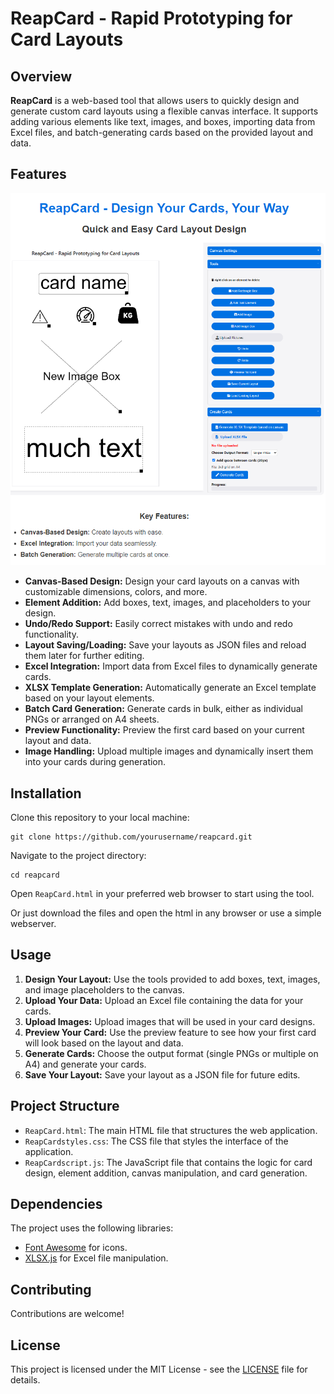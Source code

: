 <h1>ReapCard - Rapid Prototyping for Card Layouts</h1>

<h2>Overview</h2>

<p><strong>ReapCard</strong> is a web-based tool that allows users to quickly design and generate custom card layouts using a flexible canvas interface. It supports adding various elements like text, images, and boxes, importing data from Excel files, and batch-generating cards based on the provided layout and data.</p>

<h2>Features</h2>
<img src="https://github.com/skyboard89/ReapCard/blob/main/docs/Overview-Image.png">
<ul>
    <li><strong>Canvas-Based Design:</strong> Design your card layouts on a canvas with customizable dimensions, colors, and more.</li>
    <li><strong>Element Addition:</strong> Add boxes, text, images, and placeholders to your design.</li>
    <li><strong>Undo/Redo Support:</strong> Easily correct mistakes with undo and redo functionality.</li>
    <li><strong>Layout Saving/Loading:</strong> Save your layouts as JSON files and reload them later for further editing.</li>
    <li><strong>Excel Integration:</strong> Import data from Excel files to dynamically generate cards.</li>
    <li><strong>XLSX Template Generation:</strong> Automatically generate an Excel template based on your layout elements.</li>
    <li><strong>Batch Card Generation:</strong> Generate cards in bulk, either as individual PNGs or arranged on A4 sheets.</li>
    <li><strong>Preview Functionality:</strong> Preview the first card based on your current layout and data.</li>
    <li><strong>Image Handling:</strong> Upload multiple images and dynamically insert them into your cards during generation.</li>
</ul>

<h2>Installation</h2>

<p>Clone this repository to your local machine:</p>

<pre><code>git clone https://github.com/yourusername/reapcard.git</code></pre>

<p>Navigate to the project directory:</p>

<pre><code>cd reapcard</code></pre>

<p>Open <code>ReapCard.html</code> in your preferred web browser to start using the tool.</p>

<p>Or just download the files and open the html in any browser or use a simple webserver.</p>

<h2>Usage</h2>

<ol>
    <li><strong>Design Your Layout:</strong> Use the tools provided to add boxes, text, images, and image placeholders to the canvas.</li>
    <li><strong>Upload Your Data:</strong> Upload an Excel file containing the data for your cards.</li>
    <li><strong>Upload Images:</strong> Upload images that will be used in your card designs.</li>
    <li><strong>Preview Your Card:</strong> Use the preview feature to see how your first card will look based on the layout and data.</li>
    <li><strong>Generate Cards:</strong> Choose the output format (single PNGs or multiple on A4) and generate your cards.</li>
    <li><strong>Save Your Layout:</strong> Save your layout as a JSON file for future edits.</li>
</ol>

<h2>Project Structure</h2>

<ul>
    <li><code>ReapCard.html</code>: The main HTML file that structures the web application.</li>
    <li><code>ReapCardstyles.css</code>: The CSS file that styles the interface of the application.</li>
    <li><code>ReapCardscript.js</code>: The JavaScript file that contains the logic for card design, element addition, canvas manipulation, and card generation.</li>
</ul>

<h2>Dependencies</h2>

<p>The project uses the following libraries:</p>
<ul>
    <li><a href="https://cdnjs.cloudflare.com/ajax/libs/font-awesome/6.4.0/css/all.min.css">Font Awesome</a> for icons.</li>
    <li><a href="https://cdnjs.cloudflare.com/ajax/libs/xlsx/0.16.9/xlsx.full.min.js">XLSX.js</a> for Excel file manipulation.</li>
</ul>

<h2>Contributing</h2>

<p>Contributions are welcome!</p>

<h2>License</h2>

<p>This project is licensed under the MIT License - see the <a href="LICENSE">LICENSE</a> file for details.</p>

